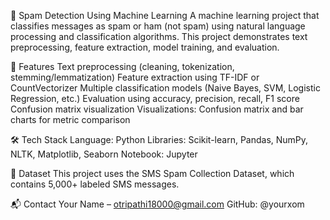 📧 Spam Detection Using Machine Learning
A machine learning project that classifies messages as spam or ham (not spam) using natural language processing and classification algorithms. This project demonstrates text preprocessing, feature extraction, model training, and evaluation.

🚀 Features
Text preprocessing (cleaning, tokenization, stemming/lemmatization)
Feature extraction using TF-IDF or CountVectorizer
Multiple classification models (Naive Bayes, SVM, Logistic Regression, etc.)
Evaluation using accuracy, precision, recall, F1 score
Confusion matrix visualization
Visualizations: Confusion matrix and bar charts for metric comparison


🛠️ Tech Stack
Language: Python
Libraries: Scikit-learn, Pandas, NumPy, NLTK, Matplotlib, Seaborn
Notebook: Jupyter

📁 Dataset
This project uses the SMS Spam Collection Dataset, which contains 5,000+ labeled SMS messages.

📬 Contact
Your Name – otripathi18000@gmail.com
GitHub: @yourxom
